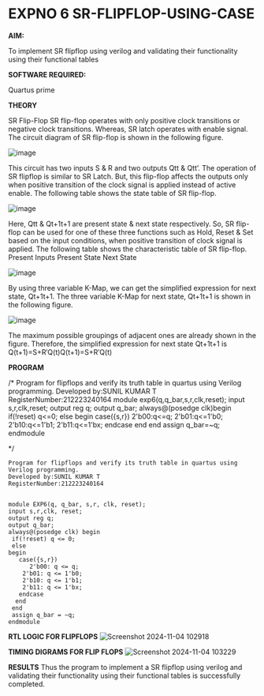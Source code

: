 # EXPNO 6 SR-FLIPFLOP-USING-CASE

**AIM:**

To implement  SR flipflop using verilog and validating their functionality using their functional tables

**SOFTWARE REQUIRED:**

Quartus prime

**THEORY**

SR Flip-Flop SR flip-flop operates with only positive clock transitions or negative clock transitions. Whereas, SR latch operates with enable signal. The circuit diagram of SR flip-flop is shown in the following figure.

![image](https://github.com/naavaneetha/SR-FLIPFLOP-USING-CASE/assets/154305477/0f710028-ad52-4d3e-9276-8714cf023a25)

 
This circuit has two inputs S & R and two outputs Qtt & Qtt’. The operation of SR flipflop is similar to SR Latch. But, this flip-flop affects the outputs only when positive transition of the clock signal is applied instead of active enable. The following table shows the state table of SR flip-flop.

![image](https://github.com/naavaneetha/SR-FLIPFLOP-USING-CASE/assets/154305477/dabfc4f4-87e3-4cbc-9472-f89ee1b5ed30)

 
Here, Qtt & Qt+1t+1 are present state & next state respectively. So, SR flip-flop can be used for one of these three functions such as Hold, Reset & Set based on the input conditions, when positive transition of clock signal is applied. The following table shows the characteristic table of SR flip-flop. Present Inputs Present State Next State

![image](https://github.com/naavaneetha/SR-FLIPFLOP-USING-CASE/assets/154305477/dd90d16c-aec5-4290-a586-e2346b1e9eb5)

 
By using three variable K-Map, we can get the simplified expression for next state, Qt+1t+1. The three variable K-Map for next state, Qt+1t+1 is shown in the following figure.

![image](https://github.com/naavaneetha/SR-FLIPFLOP-USING-CASE/assets/154305477/473efad6-d70b-4ca7-aeb7-898bbfca319f)

 
The maximum possible groupings of adjacent ones are already shown in the figure. Therefore, the simplified expression for next state Qt+1t+1 is Q(t+1)=S+R′Q(t)Q(t+1)=S+R′Q(t)



**PROGRAM**

/* Program for flipflops and verify its truth table in quartus using Verilog programming. 
Developed by:SUNIL KUMAR T 
RegisterNumber:212223240164
module exp6(q,q_bar,s,r,clk,reset);
input s,r,clk,reset;
output reg q;
output q_bar;
always@(posedge clk)begin
if(!reset) q<=0;
else
begin
case({s,r})
2'b00:q<=q;
2'b01:q<=1'b0;
2'b10:q<=1'b1;
2'b11:q<=1'bx;
endcase
end
end
assign q_bar=~q;
endmodule

*/
```
Program for flipflops and verify its truth table in quartus using Verilog programming.
Developed by:SUNIL KUMAR T
RegisterNumber:212223240164


module EXP6(q, q_bar, s,r, clk, reset);
input s,r,clk, reset;
output reg q;
output q_bar;
always@(posedge clk) begin 
 if(!reset) q <= 0;
 else
begin
   case({s,r})
      2'b00: q <= q; 
    2'b01: q <= 1'b0; 
    2'b10: q <= 1'b1; 
    2'b11: q <= 1'bx; 
   endcase
  end
 end
 assign q_bar = ~q;
endmodule
```


**RTL LOGIC FOR FLIPFLOPS**
![Screenshot 2024-11-04 102918](https://github.com/user-attachments/assets/70180171-52a0-4e04-a976-af045976cc89)

**TIMING DIGRAMS FOR FLIP FLOPS**
![Screenshot 2024-11-04 103229](https://github.com/user-attachments/assets/2cf242a9-d4b0-455e-9a46-11b4559710d2)


**RESULTS**
Thus the program to implement a SR flipflop using verilog and validating their functionality using their functional tables is successfully completed.

